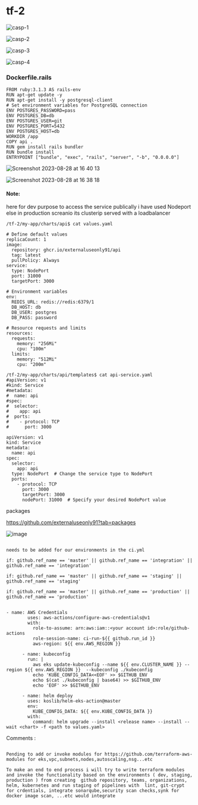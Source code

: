 # tf-2


![casp-1](https://github.com/externaluseonly91/tf-2/assets/134925902/351f1f5a-b5d7-43cb-8c25-f53b8965c01f)

![casp-2](https://github.com/externaluseonly91/tf-2/assets/134925902/f0f57497-afc0-481a-8525-dfa929d6c26b)

![casp-3](https://github.com/externaluseonly91/tf-2/assets/134925902/3518b0cc-0370-4822-9c05-0aaa73bfb795)

![casp-4](https://github.com/externaluseonly91/tf-2/assets/134925902/1d96ee08-2716-437e-ae34-2b12f23b5e57)




### Dockerfile.rails
```
FROM ruby:3.1.3 AS rails-env
RUN apt-get update -y
RUN apt-get install -y postgresql-client
# Set environment variables for PostgreSQL connection
ENV POSTGRES_PASSWORD=pass
ENV POSTGRES_DB=db
ENV POSTGRES_USER=git
ENV POSTGRES_PORT=5432
ENV POSTGRES_HOST=db
WORKDIR /app
COPY api .
RUN gem install rails bundler
RUN bundle install
ENTRYPOINT ["bundle", "exec", "rails", "server", "-b", "0.0.0.0"]

```


![Screenshot 2023-08-28 at 16 40 13](https://github.com/externaluseonly91/tf-2/assets/134925902/024863ae-e594-4ca6-8336-d05f90e70e1e)


![Screenshot 2023-08-28 at 16 38 18](https://github.com/externaluseonly91/tf-2/assets/134925902/dac52f5e-a6b0-4e0f-bb5a-4dbf75d31931)



#### Note:

here for dev purpose to access the service publically i have used Nodeport else in production screanio its clusterip served with a loadbalancer

```
/tf-2/my-app/charts/api$ cat values.yaml 

# Define default values
replicaCount: 1
image:
  repository: ghcr.io/externaluseonly91/api
  tag: latest
  pullPolicy: Always
service:
  type: NodePort
  port: 31000
  targetPort: 3000

# Environment variables
env:
  REDIS_URL: redis://redis:6379/1
  DB_HOST: db
  DB_USER: postgres
  DB_PASS: password

# Resource requests and limits
resources:
  requests:
    memory: "256Mi"
    cpu: "100m"
  limits:
    memory: "512Mi"
    cpu: "200m"

```

```
/tf-2/my-app/charts/api/templates$ cat api-service.yaml 
#apiVersion: v1
#kind: Service
#metadata:
#  name: api
#spec:
#  selector:
#    app: api
#  ports:
#    - protocol: TCP
#      port: 3000

apiVersion: v1
kind: Service
metadata:
  name: api
spec:
  selector:
    app: api
  type: NodePort  # Change the service type to NodePort
  ports:
    - protocol: TCP
      port: 3000
      targetPort: 3000
      nodePort: 31000  # Specify your desired NodePort value
```


packages

https://github.com/externaluseonly91?tab=packages

![image](https://github.com/externaluseonly91/tf-2/assets/134925902/df8fe864-b83b-4b26-92f8-6d8972bc618b)



```

needs to be added for our environments in the ci.yml

if: github.ref_name == 'master' || github.ref_name == 'integration' || github.ref_name == 'integration'

if: github.ref_name == 'master' || github.ref_name == 'staging' || github.ref_name == 'staging'

if: github.ref_name == 'master' || github.ref_name == 'production' || github.ref_name == 'production'


- name: AWS Credentials
        uses: aws-actions/configure-aws-credentials@v1
        with:
          role-to-assume: arn:aws:iam::<your account id>:role/github-actions
          role-session-name: ci-run-${{ github.run_id }}
          aws-region: ${{ env.AWS_REGION }}
      
      - name: kubeconfig
        run: |
          aws eks update-kubeconfig --name ${{ env.CLUSTER_NAME }} --region ${{ env.AWS_REGION }}  --kubeconfig ./kubeconfig
          echo 'KUBE_CONFIG_DATA<<EOF' >> $GITHUB_ENV
          echo $(cat ./kubeconfig | base64) >> $GITHUB_ENV
          echo 'EOF' >> $GITHUB_ENV

      - name: helm deploy
        uses: koslib/helm-eks-action@master
        env:
          KUBE_CONFIG_DATA: ${{ env.KUBE_CONFIG_DATA }}
        with:
          command: helm upgrade --install <release name> --install --wait <chart> -f <path to values.yaml>

```


Comments :

```

Pending to add or invoke modules for https://github.com/terraform-aws-modules for eks,vpc,subnets,nodes,autoscaling,nsg...etc

To make an end to end process i will try to write terraform modules and invoke the functionality based on the environments ( dev, staging, production ) from creating  github repository, teams, organizations, helm, kubernetes and run staging of pipelines with  lint, git-crypt for crdentials, integrate sonarqube,security scan checks,synk for docker image scan, ...etc would integrate 

```
